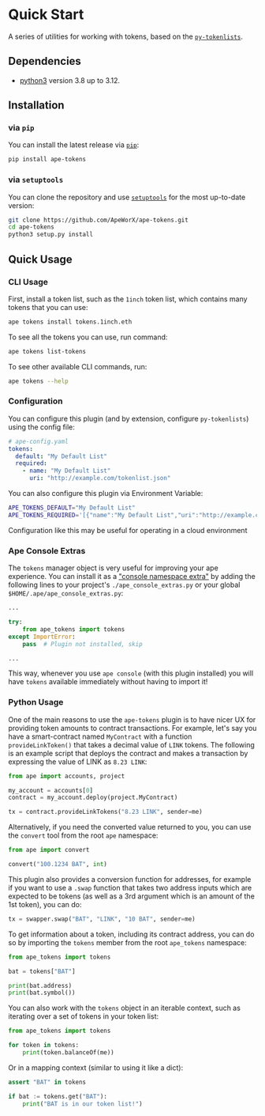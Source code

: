 # Quick Start

A series of utilities for working with tokens, based on the [`py-tokenlists`](https://github.com/ApeWorX/py-tokenlists).

## Dependencies

- [python3](https://www.python.org/downloads) version 3.8 up to 3.12.

## Installation

### via `pip`

You can install the latest release via [`pip`](https://pypi.org/project/pip/):

```bash
pip install ape-tokens
```

### via `setuptools`

You can clone the repository and use [`setuptools`](https://github.com/pypa/setuptools) for the most up-to-date version:

```bash
git clone https://github.com/ApeWorX/ape-tokens.git
cd ape-tokens
python3 setup.py install
```

## Quick Usage

### CLI Usage

First, install a token list, such as the `1inch` token list, which contains many tokens that you can use:

```bash
ape tokens install tokens.1inch.eth
```

To see all the tokens you can use, run command:

```bash
ape tokens list-tokens
```

To see other available CLI commands, run:

```bash
ape tokens --help
```

### Configuration

You can configure this plugin (and by extension, configure `py-tokenlists`) using the config file:

```yaml
# ape-config.yaml
tokens:
  default: "My Default List"
  required:
    - name: "My Default List"
      uri: "http://example.com/tokenlist.json"
```

You can also configure this plugin via Environment Variable:

```sh
APE_TOKENS_DEFAULT="My Default List"
APE_TOKENS_REQUIRED='[{"name":"My Default List","uri":"http://example.com/tokenlist.json"}]'
```

Configuration like this may be useful for operating in a cloud environment

### Ape Console Extras

The `tokens` manager object is very useful for improving your ape experience.
You can install it as a ["console namespace extra"](https://docs.apeworx.io/ape/stable/userguides/console.html#namespace-extra) by adding the following lines to your project's `./ape_console_extras.py` or your global `$HOME/.ape/ape_console_extras.py`:

```py
...

try:
    from ape_tokens import tokens
except ImportError:
    pass  # Plugin not installed, skip

...
```

This way, whenever you use `ape console` (with this plugin installed) you will have `tokens` available immediately without having to import it!

### Python Usage

One of the main reasons to use the `ape-tokens` plugin is to have nicer UX for providing token amounts to contract transactions.
For example, let's say you have a smart-contract named `MyContract` with a function `provideLinkToken()` that takes a decimal value of `LINK` tokens.
The following is an example script that deploys the contract and makes a transaction by expressing the value of LINK as `8.23 LINK`:

```python
from ape import accounts, project

my_account = accounts[0]
contract = my_account.deploy(project.MyContract)

tx = contract.provideLinkTokens("8.23 LINK", sender=me)
```

Alternatively, if you need the converted value returned to you, you can use the `convert` tool from the root `ape` namespace:

```python
from ape import convert

convert("100.1234 BAT", int)
```

This plugin also provides a conversion function for addresses, for example if you want to use a `.swap` function that takes two address inputs which are expected to be tokens (as well as a 3rd argument which is an amount of the 1st token), you can do:

```python
tx = swapper.swap("BAT", "LINK", "10 BAT", sender=me)
```

To get information about a token, including its contract address, you can do so by importing the `tokens` member from the root `ape_tokens` namespace:

```python
from ape_tokens import tokens

bat = tokens["BAT"]

print(bat.address)
print(bat.symbol())
```

You can also work with the `tokens` object in an iterable context, such as iterating over a set of tokens in your token list:

```python
from ape_tokens import tokens

for token in tokens:
    print(token.balanceOf(me))
```

Or in a mapping context (similar to using it like a dict):

```python
assert "BAT" in tokens

if bat := tokens.get("BAT"):
    print("BAT is in our token list!")
```
